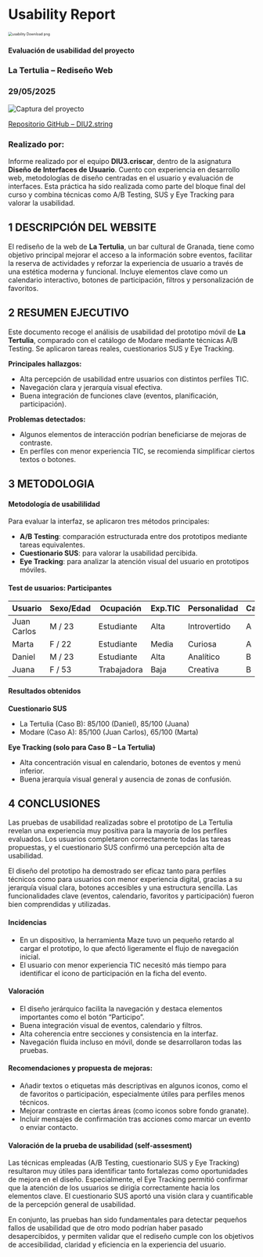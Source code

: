 # Usability Report



<img src="https://encrypted-tbn0.gstatic.com/images?q=tbn:ANd9GcRF017nhV-TFmNER2OM8UbXtdN6xwAKBYrv0i6onNfKu6Yn0BV0RK6aiOroeXl73LSY-B0&usqp=CAU" alt="usability Download png" style="zoom:50%;" />

#### Evaluación de usabilidad del proyecto 

### La Tertulia – Rediseño Web

### 29/05/2025

![Captura del proyecto](PaginaPrincipal.png)

[Repositorio GitHub – DIU2.string](https://github.com/sofiiaglez11/DIU2-string)

### Realizado por:

Informe realizado por el equipo **DIU3.criscar**, dentro de la asignatura **Diseño de Interfaces de Usuario**. Cuento con experiencia en desarrollo web, metodologías de diseño centradas en el usuario y evaluación de interfaces. Esta práctica ha sido realizada como parte del bloque final del curso y combina técnicas como A/B Testing, SUS y Eye Tracking para valorar la usabilidad.


## 1 DESCRIPCIÓN DEL WEBSITE

El rediseño de la web de **La Tertulia**, un bar cultural de Granada, tiene como objetivo principal mejorar el acceso a la información sobre eventos, facilitar la reserva de actividades y reforzar la experiencia de usuario a través de una estética moderna y funcional. Incluye elementos clave como un calendario interactivo, botones de participación, filtros y personalización de favoritos.


## 2 RESUMEN EJECUTIVO

Este documento recoge el análisis de usabilidad del prototipo móvil de **La Tertulia**, comparado con el catálogo de Modare mediante técnicas A/B Testing. Se aplicaron tareas reales, cuestionarios SUS y Eye Tracking.

**Principales hallazgos:**
- Alta percepción de usabilidad entre usuarios con distintos perfiles TIC.
- Navegación clara y jerarquía visual efectiva.
- Buena integración de funciones clave (eventos, planificación, participación).

**Problemas detectados:**
- Algunos elementos de interacción podrían beneficiarse de mejoras de contraste.
- En perfiles con menor experiencia TIC, se recomienda simplificar ciertos textos o botones.

## 3 METODOLOGIA 

#### Metodología de usabililidad

Para evaluar la interfaz, se aplicaron tres métodos principales:
- **A/B Testing**: comparación estructurada entre dos prototipos mediante tareas equivalentes.
- **Cuestionario SUS**: para valorar la usabilidad percibida.
- **Eye Tracking**: para analizar la atención visual del usuario en prototipos móviles.

#### Test de usuarios: Participantes

| Usuario     | Sexo/Edad | Ocupación   | Exp.TIC | Personalidad | Caso |
|-------------|-----------|-------------|---------|--------------|------|
| Juan Carlos | M / 23    | Estudiante  | Alta    | Introvertido | A    |
| Marta       | F / 22    | Estudiante  | Media   | Curiosa      | A    |
| Daniel      | M / 23    | Estudiante  | Alta    | Analítico    | B    |
| Juana       | F / 53    | Trabajadora | Baja    | Creativa     | B    |


#### Resultados obtenidos

**Cuestionario SUS**  
- La Tertulia (Caso B): 85/100 (Daniel), 85/100 (Juana)
- Modare (Caso A): 85/100 (Juan Carlos), 65/100 (Marta)

**Eye Tracking (solo para Caso B – La Tertulia)**  
- Alta concentración visual en calendario, botones de eventos y menú inferior.
- Buena jerarquía visual general y ausencia de zonas de confusión.


## 4 CONCLUSIONES 

Las pruebas de usabilidad realizadas sobre el prototipo de La Tertulia revelan una experiencia muy positiva para la mayoría de los perfiles evaluados. Los usuarios completaron correctamente todas las tareas propuestas, y el cuestionario SUS confirmó una percepción alta de usabilidad.

El diseño del prototipo ha demostrado ser eficaz tanto para perfiles técnicos como para usuarios con menor experiencia digital, gracias a su jerarquía visual clara, botones accesibles y una estructura sencilla. Las funcionalidades clave (eventos, calendario, favoritos y participación) fueron bien comprendidas y utilizadas.


#### Incidencias

* En un dispositivo, la herramienta Maze tuvo un pequeño retardo al cargar el prototipo, lo que afectó ligeramente el flujo de navegación inicial.
* El usuario con menor experiencia TIC necesitó más tiempo para identificar el icono de participación en la ficha del evento.


#### Valoración 

* El diseño jerárquico facilita la navegación y destaca elementos importantes como el botón “Participo”.
* Buena integración visual de eventos, calendario y filtros.
* Alta coherencia entre secciones y consistencia en la interfaz.
* Navegación fluida incluso en móvil, donde se desarrollaron todas las pruebas.

#### Recomendaciones y propuesta de mejoras: 

* Añadir textos o etiquetas más descriptivas en algunos iconos, como el de favoritos o participación, especialmente útiles para perfiles menos técnicos.
* Mejorar contraste en ciertas áreas (como iconos sobre fondo granate).
* Incluir mensajes de confirmación tras acciones como marcar un evento o enviar contacto.

#### Valoración de la prueba de usabilidad (self-assesment)

Las técnicas empleadas (A/B Testing, cuestionario SUS y Eye Tracking) resultaron muy útiles para identificar tanto fortalezas como oportunidades de mejora en el diseño. Especialmente, el Eye Tracking permitió confirmar que la atención de los usuarios se dirigía correctamente hacia los elementos clave. El cuestionario SUS aportó una visión clara y cuantificable de la percepción general de usabilidad.

En conjunto, las pruebas han sido fundamentales para detectar pequeños fallos de usabilidad que de otro modo podrían haber pasado desapercibidos, y permiten validar que el rediseño cumple con los objetivos de accesibilidad, claridad y eficiencia en la experiencia del usuario.